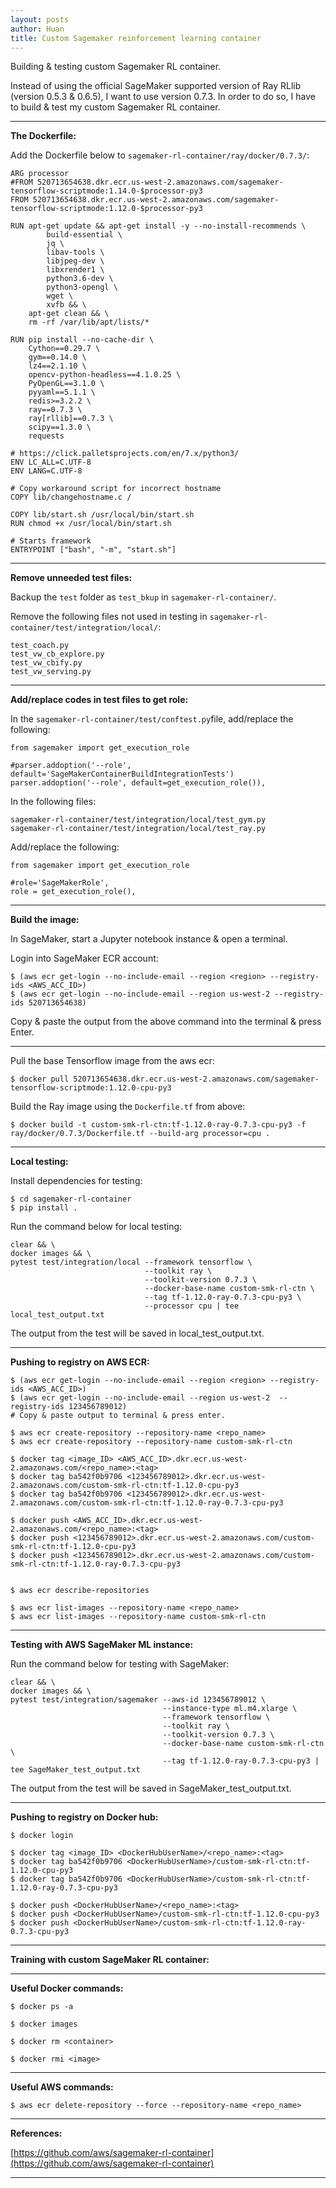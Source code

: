 ```yaml
---
layout: posts
author: Huan
title: Custom Sagemaker reinforcement learning container
---
```


Building & testing custom Sagemaker RL container.

Instead of using the official SageMaker supported version of Ray RLlib
(version 0.5.3 & 0.6.5), I want to use version 0.7.3. In order to do so, I have
to build & test my custom Sagemaker RL container.

---

**The Dockerfile:**

Add the Dockerfile below to ```sagemaker-rl-container/ray/docker/0.7.3/```:

```
ARG processor
#FROM 520713654638.dkr.ecr.us-west-2.amazonaws.com/sagemaker-tensorflow-scriptmode:1.14.0-$processor-py3
FROM 520713654638.dkr.ecr.us-west-2.amazonaws.com/sagemaker-tensorflow-scriptmode:1.12.0-$processor-py3

RUN apt-get update && apt-get install -y --no-install-recommends \
        build-essential \
        jq \
        libav-tools \
        libjpeg-dev \
        libxrender1 \
        python3.6-dev \
        python3-opengl \
        wget \
        xvfb && \
    apt-get clean && \
    rm -rf /var/lib/apt/lists/*

RUN pip install --no-cache-dir \
    Cython==0.29.7 \
    gym==0.14.0 \
    lz4==2.1.10 \
    opencv-python-headless==4.1.0.25 \
    PyOpenGL==3.1.0 \
    pyyaml==5.1.1 \
    redis>=3.2.2 \
    ray==0.7.3 \
    ray[rllib]==0.7.3 \
    scipy==1.3.0 \
    requests

# https://click.palletsprojects.com/en/7.x/python3/
ENV LC_ALL=C.UTF-8
ENV LANG=C.UTF-8

# Copy workaround script for incorrect hostname
COPY lib/changehostname.c /

COPY lib/start.sh /usr/local/bin/start.sh
RUN chmod +x /usr/local/bin/start.sh

# Starts framework
ENTRYPOINT ["bash", "-m", "start.sh"]
```

---

**Remove unneeded test files:**

Backup the ```test``` folder as ```test_bkup```
in ```sagemaker-rl-container/```.

Remove the following files not used in testing
in ```sagemaker-rl-container/test/integration/local/```:

```
test_coach.py
test_vw_cb_explore.py
test_vw_cbify.py
test_vw_serving.py
```

---

**Add/replace codes in test files to get role:**

In the ```sagemaker-rl-container/test/conftest.py```file, add/replace the
following:

```
from sagemaker import get_execution_role
```

```
#parser.addoption('--role', default='SageMakerContainerBuildIntegrationTests')
parser.addoption('--role', default=get_execution_role()),

```

In the following files:

```
sagemaker-rl-container/test/integration/local/test_gym.py
sagemaker-rl-container/test/integration/local/test_ray.py
```

Add/replace the following:

```
from sagemaker import get_execution_role
```

```
#role='SageMakerRole',
role = get_execution_role(),
```

---

**Build the image:**

In SageMaker, start a Jupyter notebook instance & open a terminal.

Login into SageMaker ECR account:

```
$ (aws ecr get-login --no-include-email --region <region> --registry-ids <AWS_ACC_ID>)
$ (aws ecr get-login --no-include-email --region us-west-2 --registry-ids 520713654638)
```

Copy & paste the output from the above command into the terminal & press Enter.

---

Pull the base Tensorflow image from the aws ecr:

```
$ docker pull 520713654638.dkr.ecr.us-west-2.amazonaws.com/sagemaker-tensorflow-scriptmode:1.12.0-cpu-py3
```

Build the Ray image using the ```Dockerfile.tf``` from above:

```
$ docker build -t custom-smk-rl-ctn:tf-1.12.0-ray-0.7.3-cpu-py3 -f ray/docker/0.7.3/Dockerfile.tf --build-arg processor=cpu .
```

---

**Local testing:**

Install dependencies for testing:

```
$ cd sagemaker-rl-container
$ pip install .
```

Run the command below for local testing:

```
clear && \
docker images && \
pytest test/integration/local --framework tensorflow \
                              --toolkit ray \
                              --toolkit-version 0.7.3 \
                              --docker-base-name custom-smk-rl-ctn \
                              --tag tf-1.12.0-ray-0.7.3-cpu-py3 \
                              --processor cpu | tee local_test_output.txt
```

The output from the test will be saved in local_test_output.txt.

---

**Pushing to registry on AWS ECR:**

```
$ (aws ecr get-login --no-include-email --region <region> --registry-ids <AWS_ACC_ID>)
$ (aws ecr get-login --no-include-email --region us-west-2  --registry-ids 123456789012)
# Copy & paste output to terminal & press enter.

$ aws ecr create-repository --repository-name <repo_name>
$ aws ecr create-repository --repository-name custom-smk-rl-ctn

$ docker tag <image_ID> <AWS_ACC_ID>.dkr.ecr.us-west-2.amazonaws.com/<repo_name>:<tag>
$ docker tag ba542f0b9706 <123456789012>.dkr.ecr.us-west-2.amazonaws.com/custom-smk-rl-ctn:tf-1.12.0-cpu-py3
$ docker tag ba542f0b9706 <123456789012>.dkr.ecr.us-west-2.amazonaws.com/custom-smk-rl-ctn:tf-1.12.0-ray-0.7.3-cpu-py3

$ docker push <AWS_ACC_ID>.dkr.ecr.us-west-2.amazonaws.com/<repo_name>:<tag>
$ docker push <123456789012>.dkr.ecr.us-west-2.amazonaws.com/custom-smk-rl-ctn:tf-1.12.0-cpu-py3
$ docker push <123456789012>.dkr.ecr.us-west-2.amazonaws.com/custom-smk-rl-ctn:tf-1.12.0-ray-0.7.3-cpu-py3


$ aws ecr describe-repositories

$ aws ecr list-images --repository-name <repo_name>
$ aws ecr list-images --repository-name custom-smk-rl-ctn
```

---

**Testing with AWS SageMaker ML instance:**

Run the command below for testing with SageMaker:

```
clear && \
docker images && \
pytest test/integration/sagemaker --aws-id 123456789012 \
                                  --instance-type ml.m4.xlarge \
                                  --framework tensorflow \
                                  --toolkit ray \
                                  --toolkit-version 0.7.3 \
                                  --docker-base-name custom-smk-rl-ctn \
                                  --tag tf-1.12.0-ray-0.7.3-cpu-py3 | tee SageMaker_test_output.txt
```

The output from the test will be saved in SageMaker_test_output.txt.

---

**Pushing to registry on Docker hub:**

```
$ docker login

$ docker tag <image_ID> <DockerHubUserName>/<repo_name>:<tag>
$ docker tag ba542f0b9706 <DockerHubUserName>/custom-smk-rl-ctn:tf-1.12.0-cpu-py3
$ docker tag ba542f0b9706 <DockerHubUserName>/custom-smk-rl-ctn:tf-1.12.0-ray-0.7.3-cpu-py3

$ docker push <DockerHubUserName>/<repo_name>:<tag>
$ docker push <DockerHubUserName>/custom-smk-rl-ctn:tf-1.12.0-cpu-py3
$ docker push <DockerHubUserName>/custom-smk-rl-ctn:tf-1.12.0-ray-0.7.3-cpu-py3
```

---

**Training with custom SageMaker RL container:**



---

**Useful Docker commands:**

```
$ docker ps -a

$ docker images

$ docker rm <container>

$ docker rmi <image>
```

---

**Useful AWS commands:**

```
$ aws ecr delete-repository --force --repository-name <repo_name>
```

---

**References:**

[https://github.com/aws/sagemaker-rl-container](https://github.com/aws/sagemaker-rl-container)

---

<br>
